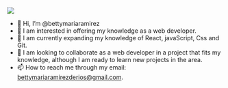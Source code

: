 <img style ="object-fit: cover," src = "https://cursosparaaprenderaprogramar.com/wp-content/uploads/2021/04/phpCode.png">


- 👋 Hi, I’m @bettymariaramirez
- 👀 I am interested in offering my knowledge as a web developer. 
- 🌱 I am currently expanding my knowledge of React, javaScript, Css and Git.
- 💞️ I am looking to collaborate as a web developer in a project that fits my knowledge, although I am ready to learn new projects in the area.
- 📫 How to reach me through my email:
bettymariaramirezderios@gmail.com.
<!---
bettymariaramirez/bettymariaramirez is a ✨ special ✨ repository because its `README.md` (this file) appears on your GitHub profile.
You can click the Preview link to take a look at your changes.
--->

